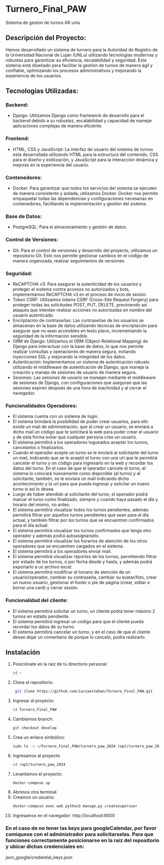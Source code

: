 # Turnero_Final_PAW
Sistema de geston de turnos AR unlu

## Descripción del Proyecto: 
Hemos desarrollado un sistema de turnero para la Autoridad de Registro de la Universidad Nacional de Luján (UNLu) utilizando tecnologías modernas y robustas para garantizar su eficiencia, escalabilidad y seguridad. Este sistema está diseñado para facilitar la gestión de turnos de manera ágil y confiable, optimizando los procesos administrativos y mejorando la experiencia de los usuarios.

## Tecnologías Utilizadas:
### Backend:
- Django: Utilizamos Django como framework de desarrollo para el backend debido a su robustez, escalabilidad y capacidad de manejar aplicaciones complejas de manera eficiente.
### Frontend:
- HTML, CSS y JavaScript: La interfaz de usuario del sistema de turnos está desarrollada utilizando HTML para la estructura del contenido, CSS para el diseño y estilización, y JavaScript para la interacción dinámica y mejoras en la experiencia del usuario.
### Contenedores:
- Docker: Para garantizar que todos los servicios del sistema se ejecuten de manera consistente y aislada, utilizamos Docker. Docker nos permite empaquetar todas las dependencias y configuraciones necesarias en contenedores, facilitando la implementación y gestión del sistema.
### Base de Datos:
- PostgreSQL: Para el almacenamiento y gestión de datos.
### Control de Versiones:
- Git: Para el control de versiones y desarrollo del proyecto, utilizamos un repositorio Git. Esto nos permite gestionar cambios en el código de manera organizada, realizar seguimientos de versiones.
### Seguridad:
- ReCAPTCHA v3: Para asegurar la autenticidad de los usuarios y proteger el sistema contra accesos no autorizados y bots, implementamos ReCAPTCHA v3 en el proceso de inicio de sesión.
- Token CSRF: Utilizamos tokens CSRF (Cross-Site Request Forgery) para proteger todas las solicitudes POST, PUT, DELETE, previniendo así ataques que intenten realizar acciones no autorizadas en nombre del usuario autenticado.
- Encriptación de contraseñas: Las contraseñas de los usuarios se almacenan en la base de datos utilizando técnicas de encriptación para asegurar que no sean accesibles en texto plano, incrementando la seguridad de la información sensible.
- ORM de Django: Utilizamos el ORM (Object-Relational Mapping) de Django para interactuar con la base de datos, lo que nos permite realizar consultas y operaciones de manera segura, evitando inyecciones SQL y mejorando la integridad de los datos.
- Autenticación: Implementamos un sistema de autenticación robusto utilizando el middleware de autenticación de Django, que maneja la creación y manejo de sesiones de usuario de manera segura.
- Sesiones: Las sesiones de usuario se manejan mediante el middleware de sesiones de Django, con configuraciones que aseguran que las sesiones expiren después de una hora de inactividad y al cerrar el navegador.

### Funcionalidades Operadores:
- El sistema cuenta con un sistema de login.
- El sistema brindará la posibilidad de poder crear usuarios, para ello existe un mail de administración, que al crear un usuario, se enviará a dicho mail un código que te solicitará la web para poder crear el usuario y de esta forma evitar que cualquier persona cree un usuario.
- El sistema permitirá a los operadores logueados aceptar los turnos, cancelarlos o finalizarlos.
- Cuando el operador acepte un turno se le enviará al solicitante del turno un mail, indicando que se le aceptó el turno con una url que le permitirá cancelar el turno y un código para ingresarlo en la web y recordar los datos del turno. En el caso de que el operador cancele el turno, el sistema lo colocará nuevamente como disponible (al turno) y al solicitante, también, se le enviará un mail indicando dicho acontecimiento y la url para que pueda ingresar y solicitar un nuevo turno si así lo desea.
- Luego de haber atendido al solicitante del turno, el operador podrá marcar el turno como finalizado, siempre y cuando haya pasado el día y horario del mismo, no antes. 
- El sistema permitirá visualizar todos los turnos pendientes, además permitirá filtrar por aquellos turnos pendientes que sean para el día actual, y también filtrar por los turnos que se encuentren confirmados para el día actual.
- El sistema permitirá visualizar los turnos confirmados que tenga otro operador y además podrá autoasignarselo.
- El sistema permitirá visualizar los horarios de atención de los otros operadores que se encuentren cargados en el sistema.
- El sistema permitirá a los operadores enviar mail.
- El sistema permitirá visualizar reportes de los turnos, permitiendo filtrar por estado de los turnos, o por fecha desde y hasta, y además podrá exportarlo a un archivo excel.
- El sistema permitirá modificar el horario de atención de un usuario/operador, cambiar su contraseña, cambiar su avatar/foto, crear un nuevo usuario, gestionar el footer o pie de página (crear, editar o borrar una card) y cerrar sesión.  

### Funcionalidad del cliente:

- El sistema permitirá solicitar un turno, un cliente podrá tener máximo 2 turnos en estado pendiente.
- El sistema permitirá ingresar un código para que el cliente pueda recordar los datos de su turno.
- El sistema permitirá cancelar un turno, y en el caso de que el cliente desee dejar un comentario de porque lo canceló, podrá realizarlo.




## Instalación

1. Posiciónate en la raíz de tu directorio personal:
   ```bash
   cd ~

2. Clona el repositorio:
   ```bash
    git clone https://github.com/iarzaesteban/Turnero_Final_PAW.git
3. Ingresar al proyecto:
   ```bash
   cd Turnero_Final_PAW
4. Cambiamos branch:
   ```bash
   git checkout develop
5. Crea un enlace simbólico:
   ```bash
   sudo ln -s ~/Turnero_Final_PAW/turnero_paw_2024 /opt/turnero_paw_2024
6. Ingresamos al proyecto
   ```bash
   cd /opt/turnero_paw_2024
7. Levantamos el proyecto:
   ```bash
   docker-compose up
8. Abrimos otra terminal.
9. Creamos un usuario:
    ```bash
    docker-compose exec web python3 manage.py createsuperuser
10. Ingresamos en el navegador:
   http://localhost:8000



### En el caso de no tener las keys para googleCalendar, por favor comiquese con el administrador para solicitarselas. Para que funciones correctamente posicionarse en la raíz del repositorio y ubicar dichas credenciales en: 
json_google/credential_keys.json
